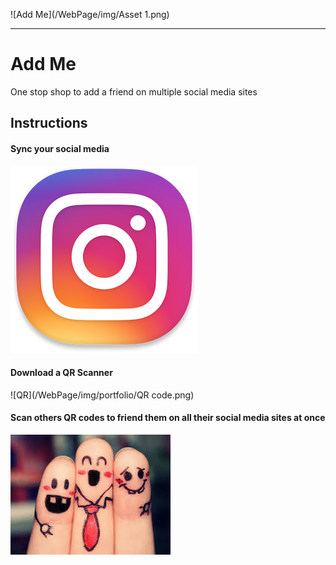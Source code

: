 ![Add Me](/WebPage/img/Asset 1.png)

***

# Add Me

One stop shop to add a friend on multiple social media sites

## Instructions

#### Sync your social media

![Social Media](/WebPage/img/portfolio/InstaGRAM.png)

#### Download a QR Scanner

![QR](/WebPage/img/portfolio/QR code.png)

#### Scan others QR codes to friend them on all their social media sites at once

![Friends](/WebPage/img/images.jpg)
